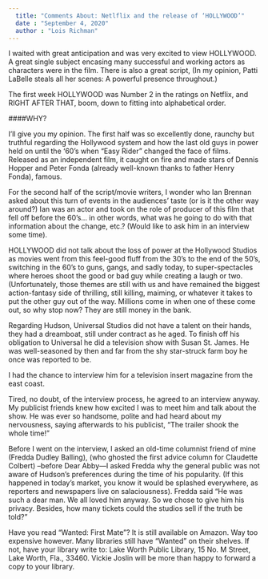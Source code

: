 ```yaml
---
  title: "Comments About: Netlflix and the release of ‘HOLLYWOOD’"
  date : "September 4, 2020"
  author : "Lois Richman"
---
```


I waited with great anticipation and was very excited to view HOLLYWOOD. A great single subject encasing many successful and working actors as characters were in the film. There is also a great script, (In my opinion, Patti LaBelle steals all her scenes: A powerful presence throughout.)

The first week HOLLYWOOD was Number 2 in the ratings on Netflix, and RIGHT AFTER THAT, boom, down to fitting into alphabetical order.


####WHY? 

I’ll give you my opinion. The first half was so excellently done, raunchy but truthful regarding the Hollywood system and how the last old guys in power held on until the ‘60’s when “Easy Rider” changed the face of films. Released as an independent film, it caught on fire and made stars of Dennis Hopper and Peter Fonda (already well-known thanks to father Henry Fonda), famous.


For the second half of the script/movie writers, I wonder who Ian Brennan asked about this turn of events in the audiences’ taste (or is it the other way around?) Ian was an actor and took on the role of producer of this film that fell off before the 60’s… in other words, what was he going to do with that information about the change, etc.? (Would like to ask him in an interview some time).


HOLLYWOOD did not talk about the loss of power at the Hollywood Studios as movies went from this feel-good fluff from the 30’s to the end of the 50’s, switching in the  60’s to guns, gangs, and sadly today, to super-spectacles where heroes shoot the good or bad guy while creating a laugh or two. (Unfortunately, those themes are still with us and have remained the biggest action-fantasy side of thrilling, still killing, maiming, or whatever it takes to put the other guy out of the way. Millions come in when one of these come out, so why stop now? They are still money in the bank.


Regarding Hudson, Universal Studios did not have a talent on their hands, they had a dreamboat, still under contract as he aged. To finish off his obligation to Universal he did a television show with Susan St. James. He was well-seasoned by then and far from the shy star-struck farm boy he once was reported to be.

I had the chance to interview him for a television insert magazine from the east coast. 


Tired, no doubt, of the interview process, he agreed to an interview anyway. My publicist friends knew how excited I was to meet him and talk about the show. He was ever so handsome, polite and had heard about my nervousness, saying afterwards to his publicist, “The trailer shook the whole time!” 


Before I went on the interview, I asked an old-time columnist friend of mine (Fredda Dudley Balling), (who ghosted the first advice column for Claudette Colbert) –before Dear Abby—I asked Fredda why the general public was not aware of Hudson’s preferences during the time of his popularity. (If this happened in today’s market, you know it would be splashed everywhere, as reporters and newspapers live on salaciousness). Fredda said “He was such a dear man. We all loved him anyway. So we chose to give him his privacy. Besides, how many tickets could the studios sell if the truth be told?”


Have you read “Wanted: First Mate”? It is still available on Amazon. Way too expensive however. Many libraries still have “Wanted” on their shelves. If not, have your library write to: Lake Worth Public Library, 15 No. M Street, Lake Worth, Fla., 33460. Vickie Joslin will be more than happy to forward a copy to your library.


